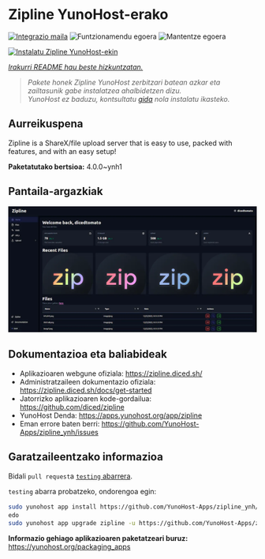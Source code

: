 <!--
Ohart ongi: README hau automatikoki sortu da <https://github.com/YunoHost/apps/tree/master/tools/readme_generator>ri esker
EZ editatu eskuz.
-->

# Zipline YunoHost-erako

[![Integrazio maila](https://apps.yunohost.org/badge/integration/zipline)](https://ci-apps.yunohost.org/ci/apps/zipline/)
![Funtzionamendu egoera](https://apps.yunohost.org/badge/state/zipline)
![Mantentze egoera](https://apps.yunohost.org/badge/maintained/zipline)

[![Instalatu Zipline YunoHost-ekin](https://install-app.yunohost.org/install-with-yunohost.svg)](https://install-app.yunohost.org/?app=zipline)

*[Irakurri README hau beste hizkuntzatan.](./ALL_README.md)*

> *Pakete honek Zipline YunoHost zerbitzari batean azkar eta zailtasunik gabe instalatzea ahalbidetzen dizu.*  
> *YunoHost ez baduzu, kontsultatu [gida](https://yunohost.org/install) nola instalatu ikasteko.*

## Aurreikuspena

Zipline is a ShareX/file upload server that is easy to use, packed with features, and with an easy setup! 

**Paketatutako bertsioa:** 4.0.0~ynh1

## Pantaila-argazkiak

![Zipline(r)en pantaila-argazkia](./doc/screenshots/screenshot.png)

## Dokumentazioa eta baliabideak

- Aplikazioaren webgune ofiziala: <https://zipline.diced.sh/>
- Administratzaileen dokumentazio ofiziala: <https://zipline.diced.sh/docs/get-started>
- Jatorrizko aplikazioaren kode-gordailua: <https://github.com/diced/zipline>
- YunoHost Denda: <https://apps.yunohost.org/app/zipline>
- Eman errore baten berri: <https://github.com/YunoHost-Apps/zipline_ynh/issues>

## Garatzaileentzako informazioa

Bidali `pull request`a [`testing` abarrera](https://github.com/YunoHost-Apps/zipline_ynh/tree/testing).

`testing` abarra probatzeko, ondorengoa egin:

```bash
sudo yunohost app install https://github.com/YunoHost-Apps/zipline_ynh/tree/testing --debug
edo
sudo yunohost app upgrade zipline -u https://github.com/YunoHost-Apps/zipline_ynh/tree/testing --debug
```

**Informazio gehiago aplikazioaren paketatzeari buruz:** <https://yunohost.org/packaging_apps>
